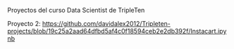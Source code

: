 Proyectos del curso Data Scientist de TripleTen


Proyecto 2: https://github.com/davidalex2012/Tripleten-projects/blob/19c25a2aad64dfbd5af4c0f18594ceb2e2db392f/Instacart.ipynb
